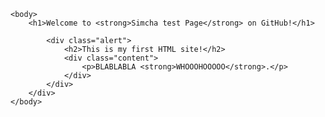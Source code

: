 <html xmlns="http://www.w3.org/1999/xhtml" xml:lang="en">
    <head>
        <meta http-equiv="Content-Type" content="text/html; charset=UTF-8" />
        <style type="text/css">
            /*<![CDATA[*/
            body {
                background-image: url("docs/4398992.jpg");
            h1 {
                text-align: center;
                color: blue;
            }
            h1 strong {
                font-weight: bold;
                font-size: 2em;
            }
            h2 {
                text-align: center;
                font-size: 1.1em;
                font-weight: bold;
                color: blue;
            }
            /*]]>*/
        </style>
    </head>

    <body>
        <h1>Welcome to <strong>Simcha test Page</strong> on GitHub!</h1>

            <div class="alert">
                <h2>This is my first HTML site!</h2>
                <div class="content">
                    <p>BLABLABLA <strong>WHOOOHOOOOO</strong>.</p>
                </div>
            </div>
        </div>
    </body>
</html>
